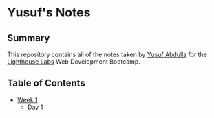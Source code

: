 # Yusuf's Notes

## Summary

This repository contains all of the notes taken by [Yusuf Abdulla](https://github.com/yusuf-abdulla3) for the [Lighthouse Labs](https://www.lighthouselabs.ca/) Web Development Bootcamp.

## Table of Contents

* [Week 1](/Week_1)
  * [Day 1](Week_1/Day_1)
    

